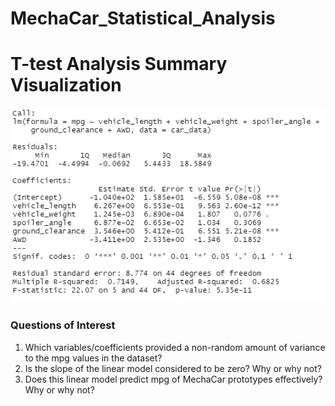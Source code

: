 # MechaCar_Statistical_Analysis

# T-test Analysis Summary Visualization
 ![](https://github.com/MarielaKaradzhova/MechaCar_Statistical_Analysis/blob/main/resources/mpg_regression.png)
 
### Questions of Interest

 1. Which variables/coefficients provided a non-random amount of variance to the mpg values in the dataset?
 2. Is the slope of the linear model considered to be zero? Why or why not?
 3. Does this linear model predict mpg of MechaCar prototypes effectively? Why or why not?
